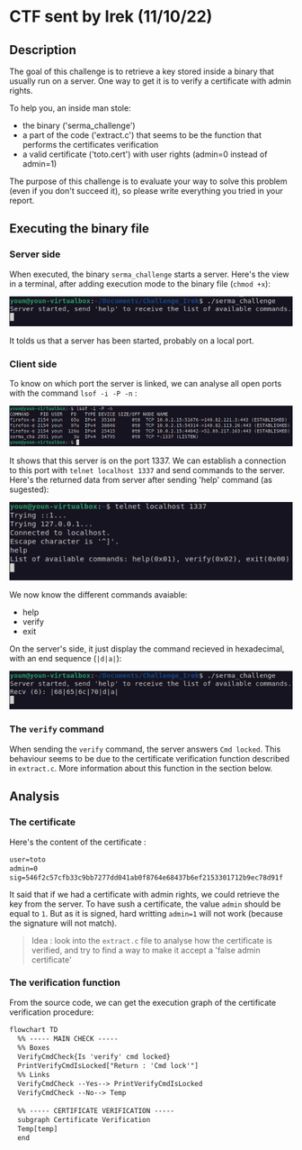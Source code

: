 # CTF sent by Irek (11/10/22)

## Description
The goal of this challenge is to retrieve a key stored inside a binary that usually run on a server. One way to get it is to verify a certificate with admin rights.

To help you, an inside man stole:
- the binary ('serma_challenge')
- a part of the code ('extract.c') that seems to be the function that performs the certificates verification
- a valid certificate ('toto.cert') with user rights (admin=0 instead of admin=1)

The purpose of this challenge is to evaluate your way to solve this problem (even if you don't succeed it), so please write everything you tried in your report.

## Executing the binary file
### Server side
When executed, the binary `serma_challenge` starts a server. Here's the view in a terminal, after adding execution mode to the binary file (`chmod +x`):

![exec_serma_challenge](/img/exec_serma_challenge.png)

It tolds us that a server has been started, probably on a local port.

### Client side
To know on which port the server is linked, we can analyse all open ports with the command `lsof -i -P -n` :

![open_ports](/img/open_ports.png)

It shows that this server is on the port 1337.
We can establish a connection to this port with `telnet localhost 1337` and send commands to the server. Here's the returned data from server after sending 'help' command (as sugested):

![help_cmd](img/help_cmd.png)

We now know the different commands avaiable:
- help
- verify
- exit

On the server's side, it just display the command recieved in hexadecimal, with an end sequence (`|d|a|`):

![help_cmd_server_side](img/help_cmd_server_side.png)

### The `verify` command

When sending the `verify` command, the server answers `Cmd locked`. This behaviour seems to be due to the certificate verification function described in `extract.c`. More information about this function in the section below.

## Analysis
### The certificate
Here's the content of the certificate :
```
user=toto
admin=0
sig=546f2c57cfb33c9bb7277dd041ab0f8764e68437b6ef2153301712b9ec78d91f
```
It said that if we had a certificate with admin rights, we could retrieve the key from the server. To have sush a certificate, the value `admin` should be equal to `1`. But as it is signed, hard writting `admin=1` will not work (because the signature will not match).
> Idea : look into the `extract.c` file to analyse how the certificate is verified, and try to find a way to make it accept a 'false admin certificate'

### The verification function

From the source code, we can get the execution graph of the certificate verification procedure:
```mermaid
flowchart TD
  %% ----- MAIN CHECK -----
  %% Boxes
  VerifyCmdCheck{Is 'verify' cmd locked}
  PrintVerifyCmdIsLocked["Return : 'Cmd lock'"]
  %% Links
  VerifyCmdCheck --Yes--> PrintVerifyCmdIsLocked
  VerifyCmdCheck --No--> Temp

  %% ----- CERTIFICATE VERIFICATION -----
  subgraph Certificate Verification
  Temp[temp]
  end
```
